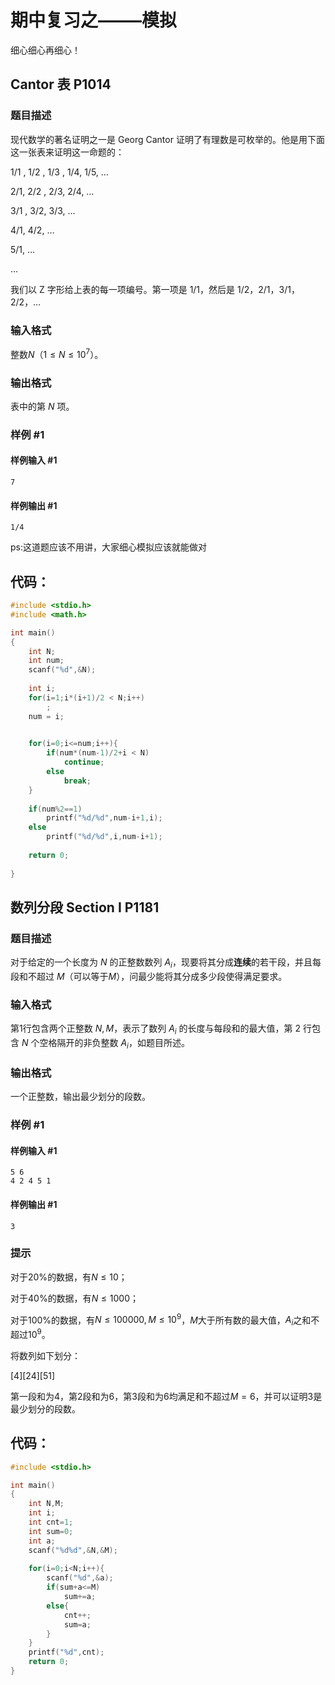 # 期中复习之——–模拟

细心细心再细心！

## Cantor 表  P1014

### 题目描述

现代数学的著名证明之一是 Georg Cantor 证明了有理数是可枚举的。他是用下面这一张表来证明这一命题的：

$1/1$ ,   $1/2$ ,   $1/3$ ,   $1/4$,    $1/5$,   …

$2/1$,   $2/2$ ,   $2/3$,    $2/4$,    …

$3/1$ ,   $3/2$,    $3/3$,    …

$4/1$,    $4/2$,    …

$5/1$,   …

…

我们以 Z 字形给上表的每一项编号。第一项是 $1/1$，然后是 $1/2$，$2/1$，$3/1$，$2/2$，…

### 输入格式

整数$N$（$1 \leq N \leq 10^7$）。

### 输出格式

表中的第 $N$ 项。

### 样例 #1

#### 样例输入 #1

```
7
```

#### 样例输出 #1

```
1/4
```

ps:这道题应该不用讲，大家细心模拟应该就能做对

## 代码：

```c
#include <stdio.h>
#include <math.h>

int main()
{
	int N;
	int num;
	scanf("%d",&N);
	
	int i;
	for(i=1;i*(i+1)/2 < N;i++)
		;
	num = i;
	

	for(i=0;i<=num;i++){
		if(num*(num-1)/2+i < N)
			continue;
		else
			break;
	}
	
	if(num%2==1)
		printf("%d/%d",num-i+1,i);
	else
		printf("%d/%d",i,num-i+1);
	
	return 0;
	
}
```

## 数列分段 Section I P1181

### 题目描述

对于给定的一个长度为 $N$ 的正整数数列 $A_i$，现要将其分成**连续**的若干段，并且每段和不超过 $M$（可以等于$M$），问最少能将其分成多少段使得满足要求。

### 输入格式

第1行包含两个正整数 $N,M$，表示了数列 $A_i$ 的长度与每段和的最大值，第 $2$ 行包含 $N$ 个空格隔开的非负整数 $A_i$，如题目所述。

### 输出格式

一个正整数，输出最少划分的段数。

### 样例 #1

#### 样例输入 #1

```
5 6
4 2 4 5 1
```

#### 样例输出 #1

```
3
```

### 提示

对于$20\%$的数据，有$N≤10$；

对于$40\%$的数据，有$N≤1000$；

对于$100\%$的数据，有$N≤100000,M≤10^9$，$M$大于所有数的最大值，$A_i$之和不超过$10^9$。


将数列如下划分：

$[4][2 4][5 1]$

第一段和为$4$，第$2$段和为$6$，第$3$段和为$6$均满足和不超过$M=6$，并可以证明$3$是最少划分的段数。

## 代码：

```c
#include <stdio.h>

int main()
{
	int N,M;
	int i;
	int cnt=1;
	int sum=0;
	int a;
	scanf("%d%d",&N,&M);
	
	for(i=0;i<N;i++){
		scanf("%d",&a);
		if(sum+a<=M)
			sum+=a;
		else{
			cnt++;
			sum=a;
		}
	}
	printf("%d",cnt);
	return 0;
}
```

